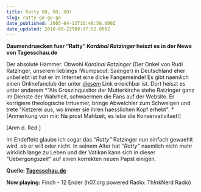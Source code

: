 ```yaml
---
title: Ratty GO, GO, GO!
slug: ratty-go-go-go
date_published: 2005-04-13T16:46:56.000Z
date_updated: 2018-08-22T09:37:52.000Z
---
```


**Daumendruecken fuer “Ratty” *Kardinal Ratzinger* heiszt es in der News von Tagesschau.de**

Der absolute Hammer. Obwohl *Kardinal Ratzinger* (Der Onkel von Rudi Ratzinger, unserem lieblings :Wumpscut: Saenger) in Deutschland eher unbeliebt ist hat er im Internet eine dicke Fangemeinde! Es gibt naemlich einen Onlinefanclub der unter [diesem](http://www.ratzingerfanclub.com/) Link erreichbar ist. Dort heiszt es unter anderem *“Als Groszinquisitor der Mutterkirche stehe Ratzinger ganz im Dienste der Wahrheit, schwaermen die Fans auf der Website. Er korrigiere theologische Irrtuemer, bringe Abweichler zum Schweigen und trete "Ketzerei aus, wo immer sie ihren haesslichen Kopf erhebt".
*[Anmerkung von mir: Na prost Mahlzeit, es lebe die Konservativitaet!] 

[Anm d. Red.]

Im Endeffekt glaube ich sogar das *“Ratty”* Ratzinger nun einfach gewaehlt wird, ob er will oder nicht. In seinem Alter hat *“Ratty”* naemlich nicht mehr wirklich lange zu Leben und der Vatikan kann sich in dieser “Ue*bergangszeit”* auf einen korrekten neuen Papst einigen.

**Quelle: [Tagesschau.de](http://www.tagesschau.de/aktuell/meldungen/0,1185,OID4249406_REF1,00.html)**

**Now playing:** Finch - 12 Ender (h07.org powered Radio: Th!nkNerd Radio)
